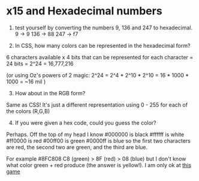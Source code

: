 # x15 and Hexadecimal numbers

1. test yourself by converting the numbers 9, 136 and 247 to hexadecimal.
9   -> 9
136 -> 88
247 -> f7
 
2. In CSS, how many colors can be represented in the hexadecimal form?

6 characters available x 4 bits that can be represented for each character
= 24 bits
= 2^24
= 16,777,216

(or using Oz's powers of 2 magic:
2^24
= 2^4 * 2^10 * 2^10
= 16 * 1000 * 1000
= ~16 mil
)

3. How about in the RGB form?

Same as CSS! It's just a different representation using 0 - 255 for each of the colors (R,G,B)

4. If you were given a hex code, could you guess the color?

Perhaps. Off the top of my head I know
#000000 is black
#ffffff is white
#ff0000 is red
#00ff00 is green
#0000ff is blue
so the first two characters are red, the second two are green, and the third are blue. 

For example
#8FC808
C8 (green) > 8F (red) > 08 (blue)
but I don't know what color green + red produce (the answer is yellow!). I am only ok at [this game](http://yizzle.com/whatthehex)
